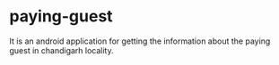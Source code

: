 # paying-guest
It is an android application for getting the information about the paying guest in chandigarh locality.
